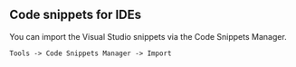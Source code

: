 ## Code snippets for IDEs

You can import the Visual Studio snippets via the Code Snippets Manager.

```Tools -> Code Snippets Manager -> Import```
